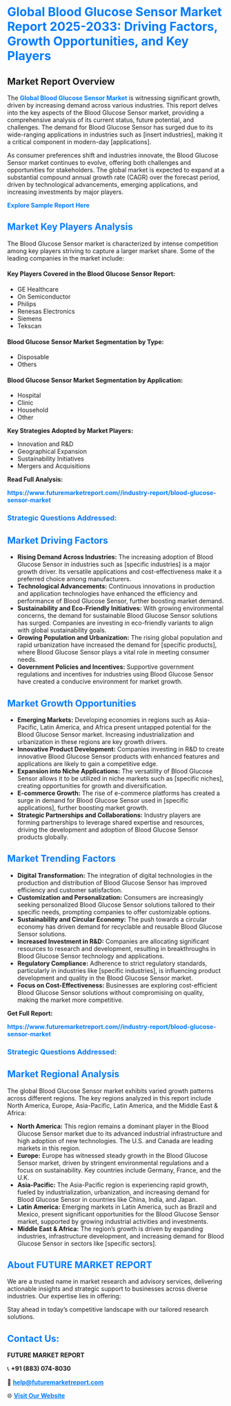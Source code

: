 <h1 style="color: #007BFF;">Global Blood Glucose Sensor Market Report 2025-2033: Driving Factors, Growth Opportunities, and Key Players</h1>

<section id="overview">
<h2>Market Report Overview</h2>
<p>The <a href="https://www.futuremarketreport.com//industry-report/blood-glucose-sensor-market" style="color: #007BFF; text-decoration: none;"><strong>Global Blood Glucose Sensor Market</strong></a> is witnessing significant growth, driven by increasing demand across various industries. This report delves into the key aspects of the Blood Glucose Sensor market, providing a comprehensive analysis of its current status, future potential, and challenges. The demand for Blood Glucose Sensor has surged due to its wide-ranging applications in industries such as [insert industries], making it a critical component in modern-day [applications].</p>
<p>As consumer preferences shift and industries innovate, the Blood Glucose Sensor market continues to evolve, offering both challenges and opportunities for stakeholders. The global market is expected to expand at a substantial compound annual growth rate (CAGR) over the forecast period, driven by technological advancements, emerging applications, and increasing investments by major players.</p>
</section>

<section id="overview">
<p><a href="https://www.futuremarketreport.com//request-sample/reportId=86245" style="color: #007BFF; text-decoration: none;"><strong>Explore Sample Report Here</strong></a></p>
</section>

<section id="key-players">
<h2 style="color: #007BFF;">Market Key Players Analysis</h2>
<p>The Blood Glucose Sensor market is characterized by intense competition among key players striving to capture a larger market share. Some of the leading companies in the market include:</p>
<h4>Key Players Covered in the Blood Glucose Sensor Report:</h4>
<ul><li>GE Healthcare</li><li>On Semiconductor</li><li>Philips</li><li>Renesas Electronics</li><li>Siemens</li><li>Tekscan</li></ul>
<h4>Blood Glucose Sensor Market Segmentation by Type:</h4>
<ul><li>Disposable</li><li>Others</li></ul>

<h4>Blood Glucose Sensor Market Segmentation by Application:</h4>
<ul><li>Hospital</li><li>Clinic</li><li>Household</li><li>Other</li></ul>
<p><strong>Key Strategies Adopted by Market Players:</strong></p>
<ul>
<li>Innovation and R&D</li>
<li>Geographical Expansion</li>
<li>Sustainability Initiatives</li>
<li>Mergers and Acquisitions</li>
</ul>
</section>

<section>
<p><strong>Read Full Analysis: </strong></p><a href="https://www.futuremarketreport.com//industry-report/blood-glucose-sensor-market" style="color: #007BFF; text-decoration: none;"><strong>https://www.futuremarketreport.com//industry-report/blood-glucose-sensor-market</strong></a>
<h3 style="color: #007BFF;">Strategic Questions Addressed:</h3>
</section>

<section id="driving-factors">
<h2 style="color: #007BFF;">Market Driving Factors</h2>
<ul>
<li><strong>Rising Demand Across Industries:</strong> The increasing adoption of Blood Glucose Sensor in industries such as [specific industries] is a major growth driver. Its versatile applications and cost-effectiveness make it a preferred choice among manufacturers.</li>
<li><strong>Technological Advancements:</strong> Continuous innovations in production and application technologies have enhanced the efficiency and performance of Blood Glucose Sensor, further boosting market demand.</li>
<li><strong>Sustainability and Eco-Friendly Initiatives:</strong> With growing environmental concerns, the demand for sustainable Blood Glucose Sensor solutions has surged. Companies are investing in eco-friendly variants to align with global sustainability goals.</li>
<li><strong>Growing Population and Urbanization:</strong> The rising global population and rapid urbanization have increased the demand for [specific products], where Blood Glucose Sensor plays a vital role in meeting consumer needs.</li>
<li><strong>Government Policies and Incentives:</strong> Supportive government regulations and incentives for industries using Blood Glucose Sensor have created a conducive environment for market growth.</li>
</ul>
</section>

<section id="growth-opportunities">
<h2 style="color: #007BFF;">Market Growth Opportunities</h2>
<ul>
<li><strong>Emerging Markets:</strong> Developing economies in regions such as Asia-Pacific, Latin America, and Africa present untapped potential for the Blood Glucose Sensor market. Increasing industrialization and urbanization in these regions are key growth drivers.</li>
<li><strong>Innovative Product Development:</strong> Companies investing in R&D to create innovative Blood Glucose Sensor products with enhanced features and applications are likely to gain a competitive edge.</li>
<li><strong>Expansion into Niche Applications:</strong> The versatility of Blood Glucose Sensor allows it to be utilized in niche markets such as [specific niches], creating opportunities for growth and diversification.</li>
<li><strong>E-commerce Growth:</strong> The rise of e-commerce platforms has created a surge in demand for Blood Glucose Sensor used in [specific applications], further boosting market growth.</li>
<li><strong>Strategic Partnerships and Collaborations:</strong> Industry players are forming partnerships to leverage shared expertise and resources, driving the development and adoption of Blood Glucose Sensor products globally.</li>
</ul>
</section>

<section id="trending-factors">
<h2 style="color: #007BFF;">Market Trending Factors</h2>
<ul>
<li><strong>Digital Transformation:</strong> The integration of digital technologies in the production and distribution of Blood Glucose Sensor has improved efficiency and customer satisfaction.</li>
<li><strong>Customization and Personalization:</strong> Consumers are increasingly seeking personalized Blood Glucose Sensor solutions tailored to their specific needs, prompting companies to offer customizable options.</li>
<li><strong>Sustainability and Circular Economy:</strong> The push towards a circular economy has driven demand for recyclable and reusable Blood Glucose Sensor solutions.</li>
<li><strong>Increased Investment in R&D:</strong> Companies are allocating significant resources to research and development, resulting in breakthroughs in Blood Glucose Sensor technology and applications.</li>
<li><strong>Regulatory Compliance:</strong> Adherence to strict regulatory standards, particularly in industries like [specific industries], is influencing product development and quality in the Blood Glucose Sensor market.</li>
<li><strong>Focus on Cost-Effectiveness:</strong> Businesses are exploring cost-efficient Blood Glucose Sensor solutions without compromising on quality, making the market more competitive.</li>
</ul>
</section>

<section>
<p><strong>Get Full Report: </strong></p><a href="https://www.futuremarketreport.com//industry-report/blood-glucose-sensor-market" style="color: #007BFF; text-decoration: none;"><strong>https://www.futuremarketreport.com//industry-report/blood-glucose-sensor-market</strong></a>
<h3 style="color: #007BFF;">Strategic Questions Addressed:</h3>
</section>


<section id="regional-analysis">
<h2 style="color: #007BFF;">Market Regional Analysis</h2>
<p>The global Blood Glucose Sensor market exhibits varied growth patterns across different regions. The key regions analyzed in this report include North America, Europe, Asia-Pacific, Latin America, and the Middle East & Africa:</p>
<ul>
<li><strong>North America:</strong> This region remains a dominant player in the Blood Glucose Sensor market due to its advanced industrial infrastructure and high adoption of new technologies. The U.S. and Canada are leading markets in this region.</li>
<li><strong>Europe:</strong> Europe has witnessed steady growth in the Blood Glucose Sensor market, driven by stringent environmental regulations and a focus on sustainability. Key countries include Germany, France, and the U.K.</li>
<li><strong>Asia-Pacific:</strong> The Asia-Pacific region is experiencing rapid growth, fueled by industrialization, urbanization, and increasing demand for Blood Glucose Sensor in countries like China, India, and Japan.</li>
<li><strong>Latin America:</strong> Emerging markets in Latin America, such as Brazil and Mexico, present significant opportunities for the Blood Glucose Sensor market, supported by growing industrial activities and investments.</li>
<li><strong>Middle East & Africa:</strong> The region’s growth is driven by expanding industries, infrastructure development, and increasing demand for Blood Glucose Sensor in sectors like [specific sectors].</li>
</ul>
</section>

<footer>
<h2 style="color: #007BFF;">About FUTURE MARKET REPORT</h2>
<p>We are a trusted name in market research and advisory services, delivering actionable insights and strategic support to businesses across diverse industries. Our expertise lies in offering:</p>

<p>Stay ahead in today’s competitive landscape with our tailored research solutions.</p>

<h2 style="color: #007BFF;">Contact Us:</h2>
<p><strong>FUTURE MARKET REPORT</strong></p>
<p>📞 <strong>+91 (883) 074-8030</strong></p>
<p>📧 <strong><a href="mailto:help@futuremarketreport.com" style="color: #007BFF;">help@futuremarketreport.com</a></strong></p>
<p>🌐 <strong><a href="https://www.futuremarketreport.com/" style="color: #007BFF;">Visit Our Website</a></strong></p>
</footer>